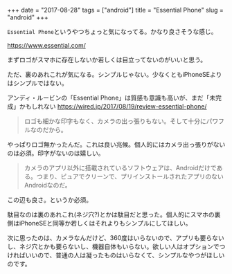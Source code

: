 +++
date = "2017-08-28"
tags = ["android"]
title = "Essential Phone"
slug = "android"
+++

`Essential Phone`というやつちょっと気になってる。かなり良さそうな感じ。

https://www.essential.com/

まずロゴがスマホに存在しないか若しくは目立ってないのがいいと思う。

ただ、裏のあれこれが気になる。シンプルじゃない。少なくともiPhoneSEよりはシンプルではない。

アンディ・ルービンの「Essential Phone」は質感も意識も高いが、まだ「未完成」かもしれない https://wired.jp/2017/08/19/review-essential-phone/

> ロゴも細かな印字もなく、カメラの出っ張りもない。そして十分にパワフルなのだから。

やっぱりロゴ無かったんだ。これは良い兆候。個人的にはカメラ出っ張りがないのは必須。印字がないのは嬉しい。

> カメラのアプリ以外に搭載されているソフトウェアは、Androidだけである。つまり、ピュアでクリーンで、プリインストールされたアプリのないAndroidなのだ。

この辺も良さ。というか必須。

駄目なのは裏のあれこれ(ネジ穴?)とかは駄目だと思った。個人的にスマホの裏側はiPhoneSEと同等か若しくはそれよりもシンプルにしてほしい。

次に思ったのは、カメラなんだけど、360度はいらないので、アプリも要らないし、ネジ穴とかも要らないし、機器自体もいらない。欲しい人はオプションでつければいいので、普通の人は凝ったものはいらなくて、シンプルなやつがほしいのです。
